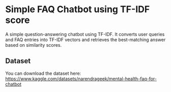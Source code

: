 # Simple FAQ Chatbot using TF-IDF score
A simple question-answering chatbot using TF-IDF. It converts user queries and FAQ entries into TF-IDF vectors and retrieves the best-matching answer based on similarity scores.
## Dataset
You can download the dataset here: https://www.kaggle.com/datasets/narendrageek/mental-health-faq-for-chatbot
